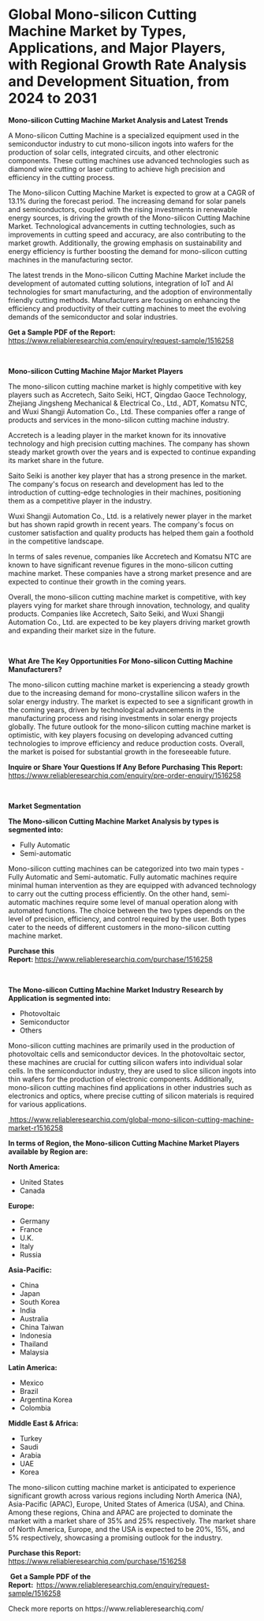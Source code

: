 <p><h1>Global Mono-silicon Cutting Machine Market by Types, Applications, and Major Players, with Regional Growth Rate Analysis and Development Situation, from 2024 to 2031</h1></p><p><strong>Mono-silicon Cutting Machine Market Analysis and Latest Trends</strong></p>
<p><p>A Mono-silicon Cutting Machine is a specialized equipment used in the semiconductor industry to cut mono-silicon ingots into wafers for the production of solar cells, integrated circuits, and other electronic components. These cutting machines use advanced technologies such as diamond wire cutting or laser cutting to achieve high precision and efficiency in the cutting process.</p><p>The Mono-silicon Cutting Machine Market is expected to grow at a CAGR of 13.1% during the forecast period. The increasing demand for solar panels and semiconductors, coupled with the rising investments in renewable energy sources, is driving the growth of the Mono-silicon Cutting Machine Market. Technological advancements in cutting technologies, such as improvements in cutting speed and accuracy, are also contributing to the market growth. Additionally, the growing emphasis on sustainability and energy efficiency is further boosting the demand for mono-silicon cutting machines in the manufacturing sector.</p><p>The latest trends in the Mono-silicon Cutting Machine Market include the development of automated cutting solutions, integration of IoT and AI technologies for smart manufacturing, and the adoption of environmentally friendly cutting methods. Manufacturers are focusing on enhancing the efficiency and productivity of their cutting machines to meet the evolving demands of the semiconductor and solar industries.</p></p>
<p><strong>Get a Sample PDF of the Report:&nbsp;</strong> <a href="https://www.reliableresearchiq.com/enquiry/request-sample/1516258">https://www.reliableresearchiq.com/enquiry/request-sample/1516258</a></p>
<p>&nbsp;</p>
<p><strong>Mono-silicon Cutting Machine Major Market Players</strong></p>
<p><p>The mono-silicon cutting machine market is highly competitive with key players such as Accretech, Saito Seiki, HCT, Qingdao Gaoce Technology, Zhejiang Jingsheng Mechanical & Electrical Co., Ltd., ADT, Komatsu NTC, and Wuxi Shangji Automation Co., Ltd. These companies offer a range of products and services in the mono-silicon cutting machine industry.</p><p>Accretech is a leading player in the market known for its innovative technology and high precision cutting machines. The company has shown steady market growth over the years and is expected to continue expanding its market share in the future.</p><p>Saito Seiki is another key player that has a strong presence in the market. The company's focus on research and development has led to the introduction of cutting-edge technologies in their machines, positioning them as a competitive player in the industry.</p><p>Wuxi Shangji Automation Co., Ltd. is a relatively newer player in the market but has shown rapid growth in recent years. The company's focus on customer satisfaction and quality products has helped them gain a foothold in the competitive landscape.</p><p>In terms of sales revenue, companies like Accretech and Komatsu NTC are known to have significant revenue figures in the mono-silicon cutting machine market. These companies have a strong market presence and are expected to continue their growth in the coming years.</p><p>Overall, the mono-silicon cutting machine market is competitive, with key players vying for market share through innovation, technology, and quality products. Companies like Accretech, Saito Seiki, and Wuxi Shangji Automation Co., Ltd. are expected to be key players driving market growth and expanding their market size in the future.</p></p>
<p>&nbsp;</p>
<p><strong>What Are The Key Opportunities For Mono-silicon Cutting Machine Manufacturers?</strong></p>
<p><p>The mono-silicon cutting machine market is experiencing a steady growth due to the increasing demand for mono-crystalline silicon wafers in the solar energy industry. The market is expected to see a significant growth in the coming years, driven by technological advancements in the manufacturing process and rising investments in solar energy projects globally. The future outlook for the mono-silicon cutting machine market is optimistic, with key players focusing on developing advanced cutting technologies to improve efficiency and reduce production costs. Overall, the market is poised for substantial growth in the foreseeable future.</p></p>
<p><strong>Inquire or Share Your Questions If Any Before Purchasing This Report:</strong> <a href="https://www.reliableresearchiq.com/enquiry/pre-order-enquiry/1516258">https://www.reliableresearchiq.com/enquiry/pre-order-enquiry/1516258</a></p>
<p>&nbsp;</p>
<p><strong>Market Segmentation</strong></p>
<p><strong>The Mono-silicon Cutting Machine Market Analysis by types is segmented into:</strong></p>
<p><ul><li>Fully Automatic</li><li>Semi-automatic</li></ul></p>
<p><p>Mono-silicon cutting machines can be categorized into two main types - Fully Automatic and Semi-automatic. Fully automatic machines require minimal human intervention as they are equipped with advanced technology to carry out the cutting process efficiently. On the other hand, semi-automatic machines require some level of manual operation along with automated functions. The choice between the two types depends on the level of precision, efficiency, and control required by the user. Both types cater to the needs of different customers in the mono-silicon cutting machine market.</p></p>
<p><strong>Purchase this Report:&nbsp;</strong><a href="https://www.reliableresearchiq.com/purchase/1516258">https://www.reliableresearchiq.com/purchase/1516258</a></p>
<p>&nbsp;</p>
<p><strong>The Mono-silicon Cutting Machine Market Industry Research by Application is segmented into:</strong></p>
<p><ul><li>Photovoltaic</li><li>Semiconductor</li><li>Others</li></ul></p>
<p><p>Mono-silicon cutting machines are primarily used in the production of photovoltaic cells and semiconductor devices. In the photovoltaic sector, these machines are crucial for cutting silicon wafers into individual solar cells. In the semiconductor industry, they are used to slice silicon ingots into thin wafers for the production of electronic components. Additionally, mono-silicon cutting machines find applications in other industries such as electronics and optics, where precise cutting of silicon materials is required for various applications.</p></p>
<p><a href="https://www.reliableresearchiq.com/global-mono-silicon-cutting-machine-market-r1516258">&nbsp;https://www.reliableresearchiq.com/global-mono-silicon-cutting-machine-market-r1516258</a></p>
<p><strong>In terms of Region, the Mono-silicon Cutting Machine Market Players available by Region are:</strong></p>
<p>
    <p> <strong> North America: </strong>
        <ul>
            <li>United States</li>
            <li>Canada</li>
        </ul>
        </p> 
    <p> <strong> Europe: </strong>
        <ul>
            <li>Germany</li>
            <li>France</li>
            <li>U.K.</li>
            <li>Italy</li>
            <li>Russia</li>
        </ul>
        </p> 
    <p> <strong> Asia-Pacific: </strong>
        <ul>
            <li>China</li>
            <li>Japan</li>
            <li>South Korea</li>
            <li>India</li>
            <li>Australia</li>
            <li>China Taiwan</li>
            <li>Indonesia</li>
            <li>Thailand</li>
            <li>Malaysia</li>
        </ul>
        </p> 
    <p> <strong> Latin America: </strong>
        <ul>
            <li>Mexico</li>
            <li>Brazil</li>
            <li>Argentina Korea</li>
            <li>Colombia</li>
        </ul>
        </p> 
    <p> <strong> Middle East & Africa: </strong>
        <ul>
            <li>Turkey</li>
            <li>Saudi</li>
            <li>Arabia</li>
            <li>UAE</li>
            <li>Korea</li>
        </ul>
    </p>
    </p>
<p><p>The mono-silicon cutting machine market is anticipated to experience significant growth across various regions including North America (NA), Asia-Pacific (APAC), Europe, United States of America (USA), and China. Among these regions, China and APAC are projected to dominate the market with a market share of 35% and 25% respectively. The market share of North America, Europe, and the USA is expected to be 20%, 15%, and 5% respectively, showcasing a promising outlook for the industry.</p></p>
<p><strong>Purchase this Report: </strong><a href="https://www.reliableresearchiq.com/purchase/1516258">https://www.reliableresearchiq.com/purchase/1516258</a></p>
<p>&nbsp;<strong>Get a Sample PDF of the Report:&nbsp;&nbsp;</strong><a href="https://www.reliableresearchiq.com/enquiry/request-sample/1516258">https://www.reliableresearchiq.com/enquiry/request-sample/1516258</a></p>
<p><strong></strong></p>
<p>Check more reports on https://www.reliableresearchiq.com/</p>